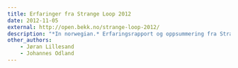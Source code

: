 ```yaml
---
title: Erfaringer fra Strange Loop 2012
date: 2012-11-05
external: http://open.bekk.no/strange-loop-2012/
description: "*In norwegian.* Erfaringsrapport og oppsummering fra StrangeLoop 2012: En spennende konferanse om nytenking rundt databaser, relasjonell programmering, og hva JavaScript kan brukes til."
other_authors:
    - Jøran Lillesand
    - Johannes Odland
---
```

